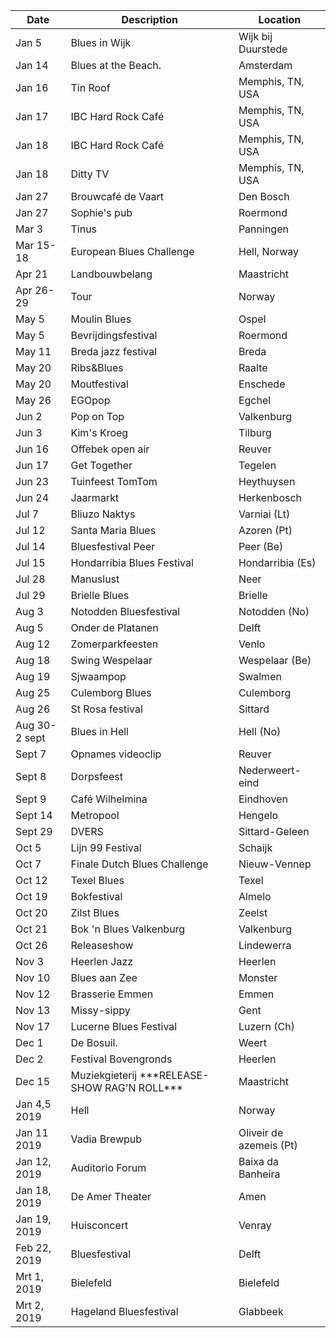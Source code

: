 <!-- Table -->
<div class="table-wrapper">
	<table>
		<thead>
			<tr>
				<th>Date</th>
				<th>Description</th>
				<th>Location</th>
			</tr>
		</thead>
		<tbody>
			<tr>
				<td>Jan 5</td>
				<td>Blues in Wijk</td>
				<td>Wijk bij Duurstede</td>
			</tr>
			<tr>
				<td>Jan 14</td>
				<td>Blues at the Beach.</td>
				<td>Amsterdam</td>
			</tr>
			<tr>
				<td>Jan 16</td>
				<td>Tin Roof</td>
				<td>Memphis, TN, USA</td>
			</tr>
			<tr>
				<td>Jan 17</td>
				<td>IBC Hard Rock Café</td>
				<td>Memphis, TN, USA</td>
			</tr>
			<tr>
				<td>Jan 18</td>
				<td>IBC Hard Rock Café</td>
				<td>Memphis, TN, USA</td>
			</tr>
			<tr>
				<td>Jan 18</td>
				<td>Ditty TV</td>
				<td>Memphis, TN, USA</td>
			</tr>
			<tr>
				<td>Jan 27</td>
				<td>Brouwcafé de Vaart</td>
				<td>Den Bosch</td>
			</tr>
			<tr>
				<td>Jan 27</td>
				<td>Sophie's pub</td>
				<td>Roermond</td>
			</tr>
			<tr>
				<td>Mar 3</td>
				<td>Tinus</td>
				<td>Panningen</td>
			</tr>
			<tr>
				<td>Mar 15-18</td>
				<td>European Blues Challenge</td>
				<td>Hell, Norway</td>
			</tr>
			<tr>
				<td>Apr 21</td>
				<td>Landbouwbelang</td>
				<td>Maastricht</td>
			</tr>
			<tr>
				<td>Apr 26-29</td>
				<td>Tour</td>
				<td>Norway</td>
			</tr>
			<tr>
				<td>May 5</td>
				<td>Moulin Blues</td>
				<td>Ospel</td>
			</tr>
			<tr>
				<td>May 5</td>
				<td>Bevrijdingsfestival</td>
				<td>Roermond</td>
			</tr>
			<tr>
				<td>May 11</td>
				<td>Breda jazz festival</td>
				<td>Breda</td>
			</tr>
			<tr>
				<td>May 20</td>
				<td>Ribs&Blues</td>
				<td>Raalte</td>
			</tr>
			<tr>
				<td>May 20</td>
				<td>Moutfestival</td>
				<td>Enschede</td>
			</tr>
			<tr>
				<td>May 26</td>
				<td>EGOpop</td>
				<td>Egchel</td>
			</tr>
			<tr>
				<td>Jun 2</td>
				<td>Pop on Top</td>
				<td>Valkenburg</td>
			</tr>
			<tr>
				<td>Jun 3</td>
				<td>Kim's Kroeg</td>
				<td>Tilburg</td>
			</tr>
			<tr>
				<td>Jun 16</td>
				<td>Offebek open air</td>
				<td>Reuver</td>
			</tr>
			<tr>
				<td>Jun 17</td>
				<td>Get Together</td>
				<td>Tegelen</td>
			</tr>
			<tr>
				<td>Jun 23</td>
				<td>Tuinfeest TomTom</td>
				<td>Heythuysen</td>
			</tr>
			<tr>
				<td>Jun 24</td>
				<td>Jaarmarkt</td>
				<td>Herkenbosch</td>
			</tr>
			<tr>
				<td>Jul 7</td>
				<td>Bliuzo Naktys</td>
				<td>Varniai (Lt)</td>
			</tr>
			<tr>
				<td>Jul 12</td>
				<td>Santa Maria Blues</td>
				<td>Azoren (Pt)</td>
			</tr>
			<tr>
				<td>Jul 14</td>
				<td>Bluesfestival Peer</td>
				<td>Peer (Be)</td>
			</tr>
			<tr>
				<td>Jul 15</td>
				<td>Hondarribia Blues Festival</td>
				<td>Hondarribia (Es)</td>
			</tr>
			<tr> 
				<td>Jul 28</td>
				<td>Manuslust</td>
				<td>Neer</td>
			</tr>
			<tr>
				<td>Jul 29</td>
				<td>Brielle Blues</td>
				<td>Brielle</td>
			</tr>
			<tr>
				<td>Aug 3</td>
				<td>Notodden Bluesfestival</td>
				<td>Notodden (No)</td>
			</tr>
			<tr>
				<td>Aug 5</td>
				<td>Onder de Platanen</td>
				<td>Delft</td>
			</tr>
			</tr>
				<td>Aug 12</td>
				<td>Zomerparkfeesten</td>
				<td>Venlo</td>
			</tr>
			<tr>
				<td>Aug 18</td>
				<td>Swing Wespelaar</td>
				<td>Wespelaar (Be)</td>
			</tr>
			<tr>
				<td>Aug 19</td>
				<td>Sjwaampop</td>
				<td>Swalmen</td>
			</tr>
			<tr>
				<td>Aug 25</td>
				<td>Culemborg Blues</td>
				<td>Culemborg</td>
			</tr>
			<tr>
				<td>Aug 26</td>
				<td>St Rosa festival</td>
				<td>Sittard</td>
			</tr>
			<tr>
				<td>Aug 30-2 sept</td>
				<td>Blues in Hell</td>
				<td>Hell (No)</td>
			</tr>
			<tr>
				<td>Sept 7</td>
				<td>Opnames videoclip</td>
				<td>Reuver</td>
			</tr>
			<tr>
				<td>Sept 8</td>
				<td>Dorpsfeest</td>
				<td>Nederweert-eind</td>
			</tr>
			<tr>
				<td>Sept 9</td>
				<td>Café Wilhelmina</td>
				<td>Eindhoven</td>
			</tr>
			<tr>
				<td>Sept 14</td>
				<td>Metropool</td>
				<td>Hengelo</td>
			</tr>
			<tr>
				<td>Sept 29</td>
				<td>DVERS</td>
				<td>Sittard-Geleen</td>
			</tr>
			<tr>
				<td>Oct 5</td>
				<td>Lijn 99 Festival</td>
				<td>Schaijk</td>
			</tr>
			<tr>
				<td>Oct 7</td>
				<td>Finale Dutch Blues Challenge</td>
				<td>Nieuw-Vennep</td>
			</tr>
			<tr>
				<td>Oct 12</td>
				<td>Texel Blues</td>
				<td>Texel</td>
			</tr>
			<tr>
				<td>Oct 19</td>
				<td>Bokfestival</td>
				<td>Almelo</td>
			</tr>
			<tr>
				<td>Oct 20</td>
				<td>Zilst Blues</td>
				<td>Zeelst</td>
			</tr>
			<tr>
				<td>Oct 21</td>
				<td>Bok 'n Blues Valkenburg</td>
				<td>Valkenburg</td>
			</tr>
			<tr>
				<td>Oct 26</td>
				<td>Releaseshow</td>
				<td>Lindewerra</td>
			</tr>
			<tr>
				<td>Nov 3</td>
				<td>Heerlen Jazz</td>
				<td>Heerlen</td>
			</tr>
			<tr id="view">
				<td>Nov 10</td>
				<td>Blues aan Zee</td>
				<td>Monster</td>
			</tr>
			<tr>
				<td>Nov 12</td>
				<td>Brasserie Emmen</td>
				<td>Emmen</td>
			</tr>
			<tr>
				<td>Nov 13</td>
				<td>Missy-sippy</td>
				<td>Gent</td>
			</tr>
			<tr>
				<td>Nov 17</td>
				<td>Lucerne Blues Festival</td>
				<td>Luzern (Ch)</td>
			</tr>
			<tr>
				<td>Dec 1</td>
				<td>De Bosuil.</td>  
				<td>Weert</td>
			</tr>
			<tr>
				<td>Dec 2</td>
				<td>Festival Bovengronds</td>
				<td>Heerlen</td>
			</tr>
			<tr>
				<td>Dec 15</td>
				<td>Muziekgieterij  ***RELEASE-SHOW RAG'N ROLL*** </td>
				<td>Maastricht</td>
			</tr>
			<tr>
				<td>Jan 4,5 2019</td>
				<td>Hell</td>
				<td>Norway</td>
			</tr>
			<tr>
				<td>Jan 11 2019</td>
				<td>Vadia Brewpub</td>
				<td>Oliveir de azemeis (Pt)</td>
			</tr>
			<tr>
				<td>Jan 12, 2019</td>
				<td>Auditorio Forum</td>
				<td>Baixa da Banheira</td>
			</tr>
			<tr>
				<td>Jan 18, 2019</td>
				<td>De Amer Theater</td>
				<td>Amen</td>
			</tr>
			<tr>
				<td>Jan 19, 2019</td>
				<td>Huisconcert</td>
				<td>Venray</td>
			</tr>
			<tr>
				<td>Feb 22, 2019</td>
				<td>Bluesfestival</td>
				<td>Delft</td>
			</tr>
			<tr>
				<td>Mrt 1, 2019</td>
				<td>Bielefeld</td>
				<td>Bielefeld</td>
			</tr>
			<tr>
				<td>Mrt 2, 2019</td>
				<td>Hageland Bluesfestival</td>
				<td>Glabbeek</td>
			</tr>
		</tbody>
	</table>
</div>
